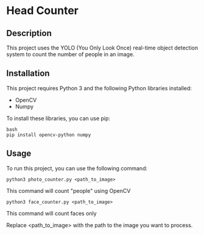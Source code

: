 # Head Counter

## Description
This project uses the YOLO (You Only Look Once) real-time object detection system to count the number of people in an image.

## Installation
This project requires Python 3 and the following Python libraries installed:

- OpenCV
- Numpy

To install these libraries, you can use pip:

```
bash
pip install opencv-python numpy
```

## Usage
To run this project, you can use the following command:

```
python3 photo_counter.py <path_to_image>
```

This command will count "people" using OpenCV 

```
python3 face_counter.py <path_to_image>
```

This command will count faces only

Replace <path_to_image> with the path to the image you want to process.